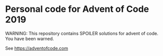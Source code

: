 # Personal code for Advent of Code 2019

WARNING: This repository contains SPOILER solutions for advent of code. You have been warned.

See https://adventofcode.com
